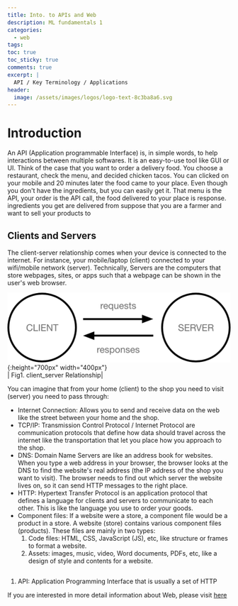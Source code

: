 ```yaml
---
title: Into. to APIs and Web
description: ML fundamentals 1
categories:
  - web
tags:
toc: true
toc_sticky: true
comments: true
excerpt: |
  API / Key Terminology / Applications
header:
  image: /assets/images/logos/logo-text-8c3ba8a6.svg
---
```

# Introduction
An API (Application programmable Interface) is, in simple words, to help interactions between multiple softwares. It is an easy-to-use tool like GUI or UI.
Think of the case that you want to order a delivery food. You choose a restaurant, check the menu, and decided chicken tacos. You can clicked on your mobile and 20 minutes later the food came to your place. Even though you don't have the ingredients, but you can easily get it. That menu is the API, your order is the API call, the food delivered to your place is response. ingredients you get are delivered from suppose that you are a farmer and want to sell your products to

## Clients and Servers
The client-server relationship comes when your device is connected to the internet. For instance, your mobile/laptop (client) connected to your wifi/mobile network (server). Technically, Servers are the computers that store webpages, sites, or apps such that a webpage can be shown in the user's web browser.

![client_server](/assets/images/intro_api/client_server.png){:height="700px" width="400px"}  
| Fig1. client_server Relationship|

You can imagine that from your home (client) to the shop you need to visit (server) you need to pass through:
- Internet Connection: Allows you to send and receive data on the web like the street between your home and the shop.
- TCP/IP: Transmission Control Protocol / Internet Protocol are communication protocols that define how data should travel across the internet like the transportation that let you place how you approach to the shop.
- DNS: Domain Name Servers are like an address book for websites. When you type a web address in your browser, the browser looks at the DNS to find the website's real address (the IP address of the shop you want to visit). The browser needs to find out which server the website lives on, so it can send HTTP messages to the right place.
- HTTP: Hypertext Transfer Protocol is an application protocol that defines a language for clients and servers to communicate to each other. This is like the language you use to order your goods.
- Component files: If a website were a store, a component file would be a product in a store. A website (store) contains various  component files (products). These files are mainly in two types:
  1. Code files: HTML, CSS, JavaScript (JS), etc, like structure or frames to format a website.
  2. Assets: images, music, video, Word documents, PDFs, etc, like a design of style and contents for a website.

##

1. API: Application Programming Interface that is usually a set of HTTP


If you are interested in more detail information about Web, please visit [here](https://developer.mozilla.org/en-US/docs/Learn/Getting_started_with_the_web/How_the_Web_works)
